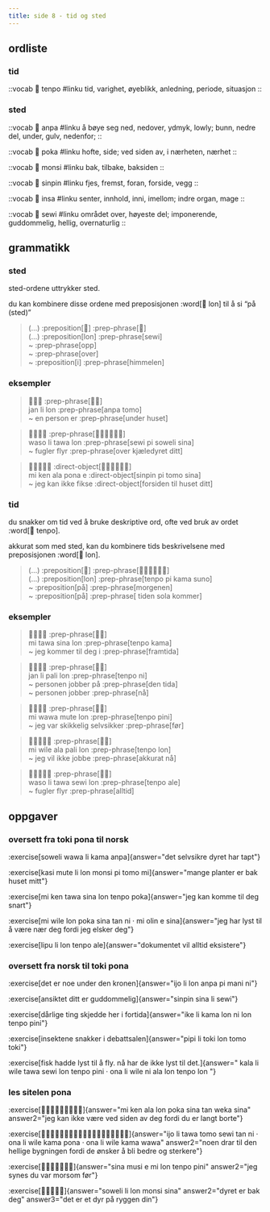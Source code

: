 ```yaml
---
title: side 8 - tid og sted 
---
```


## ordliste
### tid

::vocab
󱥫 tenpo
#linku
tid, varighet, øyeblikk, anledning, periode, situasjon
::

### sted

::vocab
󱤅 anpa
#linku
å bøye seg ned, nedover, ydmyk, lowly; bunn, nedre del, under, gulv, nedenfor;
::

::vocab
󱥒 poka
#linku
hofte, side; ved siden av, i nærheten, nærhet
::

::vocab
󱤸 monsi
#linku
bak, tilbake, baksiden
::

::vocab
󱥟 sinpin
#linku
fjes, fremst, foran, forside, vegg
::

::vocab
󱤏 insa
#linku
senter, innhold, inni, imellom; indre organ, mage
::

::vocab
󱥚 sewi
#linku
området over, høyeste del; imponerende, guddommelig, hellig, overnaturlig
::

## grammatikk
### sted

sted-ordene uttrykker sted.

du kan kombinere disse ordene med preposisjonen :word[󱤬 lon] til å si “på (sted)” 

> (...) :preposition[󱤬] :prep-phrase[󱥚] \
> (...) :preposition[lon] :prep-phrase[sewi] \
> ~ :prep-phrase[opp] \
> ~ :prep-phrase[over] \
> ~ :preposition[i] :prep-phrase[himmelen]

### eksempler

> 󱤑󱤧󱤬 :prep-phrase[󱤅󱥭] \
> jan li lon :prep-phrase[anpa tomo] \
> ~ en person er :prep-phrase[under huset]

> 󱥴󱤧󱥩󱤬 :prep-phrase[󱥚󱥍󱦗󱥢󱥞󱦘] \
> waso li tawa lon :prep-phrase[sewi pi soweli sina] \
> ~ fugler flyr :prep-phrase[over kjæledyret ditt]

> 󱤴󱤘󱤂󱥔󱤉 :direct-object[󱥟󱥍󱦗󱥭󱥞󱦘] \
> mi ken ala pona e :direct-object[sinpin pi tomo sina] \
> ~ jeg kan ikke fikse :direct-object[forsiden til huset ditt]

### tid
du snakker om tid ved å bruke deskriptive ord, ofte ved bruk av ordet :word[󱥫 tenpo].

akkurat som med sted, kan du kombinere tids beskrivelsene med preposisjonen :word[󱤬 lon]. 

> (...) :preposition[󱤬] :prep-phrase[󱥫󱥍󱦗󱤖󱥤󱦘] \
> (...) :preposition[lon] :prep-phrase[tenpo pi kama suno] \
> ~ :preposition[på] :prep-phrase[morgenen] \
> ~ :preposition[på] :prep-phrase[ tiden sola kommer]

### eksempler
> 󱤴󱥩󱥞󱤬 :prep-phrase[󱥫󱤖] \
> mi tawa sina lon :prep-phrase[tenpo kama] \
> ~ jeg kommer til deg i :prep-phrase[framtida]

> 󱤑󱤧󱥉󱤬 :prep-phrase[󱥫󱥁] \
> jan li pali lon :prep-phrase[tenpo ni] \
> ~ personen jobber på :prep-phrase[den tida] \
> ~ personen jobber :prep-phrase[nå]

> 󱤴󱥵󱤼󱤬 :prep-phrase[󱥫󱥐] \
> mi wawa mute lon :prep-phrase[tenpo pini] \
> ~ jeg var skikkelig selvsikker :prep-phrase[før]

> 󱤴󱥷󱤂󱥉󱤬 :prep-phrase[󱥫󱤬] \
> mi wile ala pali lon :prep-phrase[tenpo lon] \
> ~ jeg vil ikke jobbe :prep-phrase[akkurat nå]

> 󱥴󱤧󱥩󱥚󱤬 :prep-phrase[󱥫󱤄] \
> waso li tawa sewi lon :prep-phrase[tenpo ale] \
> ~ fugler flyr :prep-phrase[alltid]

## oppgaver
### oversett fra toki pona til norsk 
:exercise[soweli wawa li kama anpa]{answer="det selvsikre dyret har tapt"}

:exercise[kasi mute li lon monsi pi tomo mi]{answer="mange planter er bak huset mitt"}

:exercise[mi ken tawa sina lon tenpo poka]{answer="jeg kan komme til deg snart"}

:exercise[mi wile lon poka sina tan ni · mi olin e sina]{answer="jeg har lyst til å være nær deg fordi jeg elsker deg"}

:exercise[lipu li lon tenpo ale]{answer="dokumentet vil alltid eksistere"}

### oversett fra norsk til toki pona
:exercise[det er noe under den kronen]{answer="ijo li lon anpa pi mani ni"}

:exercise[ansiktet ditt er guddommelig]{answer="sinpin sina li sewi"}

:exercise[dårlige ting skjedde her i fortida]{answer="ike li kama lon ni lon tenpo pini"}

:exercise[insektene snakker i debattsalen]{answer="pipi li toki lon tomo toki"}

:exercise[fisk hadde lyst til å fly. nå har de ikke lyst til det.]{answer=" kala li wile tawa sewi lon tenpo pini · ona li wile ni ala lon tenpo lon "}

### les sitelen pona
:exercise[󱤴󱤘󱤂󱤬󱥒󱥞󱥧󱥶󱥞]{answer="mi ken ala lon poka sina tan weka sina" answer2="jeg kan ikke være ved siden av deg fordi du er langt borte"}

:exercise[󱤌󱤧󱥩󱥭󱥚󱥧󱥁󱦜󱥆󱤧󱥷󱤖󱥔󱦜󱥆󱤧󱥷󱤖󱥵]{answer="ijo li tawa tomo sewi tan ni · ona li wile kama pona · ona li wile kama wawa" answer2="noen drar til den hellige bygningen fordi de ønsker å bli bedre og sterkere"}

:exercise[󱥞󱤻󱤉󱤴󱤬󱥫󱥐]{answer="sina musi e mi lon tenpo pini" answer2="jeg synes du var morsom før"}

:exercise[󱥢󱤧󱤬󱤸󱥞]{answer="soweli li lon monsi sina" answer2="dyret er bak deg" answer3="det er et dyr på ryggen din"}